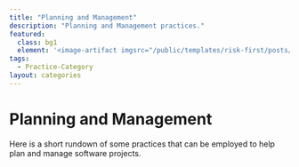 ```yaml
---
title: "Planning and Management"
description: "Planning and Management practices."
featured: 
  class: bg1
  element: '<image-artifact imgsrc="/public/templates/risk-first/posts/dictionary.svg">Track 3: Risks</image-artifact>'
tags:
  - Practice-Category
layout: categories
---
```


# Planning and Management

Here is a short rundown of some practices that can be employed to help plan and manage software projects.
 
<TagList tag="Planning-Management" />